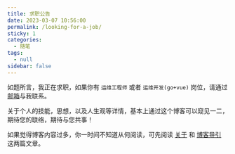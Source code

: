 ```yaml
---
title: 求职公告
date: 2023-03-07 10:56:00
permalink: /looking-for-a-job/
sticky: 1
categories:
  - 随笔
tags:
  - null
sidebar: false
---
```



如题所言，我正在求职，如果你有 `运维工程师` 或者 `运维开发(go+vue)` 岗位，请通过[邮箱](mailto:eryajf@163.com)与我联系。

关于个人的技能，思想，以及人生观等详情，基本上通过这个博客可以窥见一二，期待您的联络，期待与您共事！

如果觉得博客内容过多，你一时间不知道从何阅读，可先阅读 [关于](about) 和 [博客导引](/comein/) 这两篇文章。